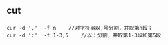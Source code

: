 

cut
---------------------
	cur -d ','	-f n	//对字符串以,号分割，并取第n段；
	cur -d ':'	-f 1-3,5	//以：分割，并取第1-3段和第5段
